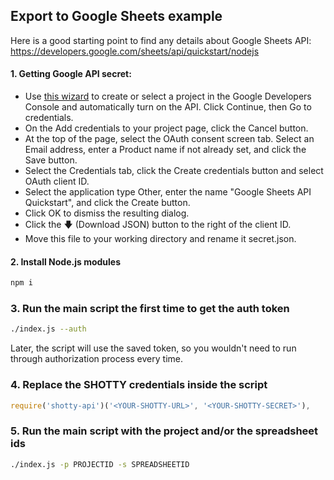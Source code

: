 ## Export to Google Sheets example

Here is a good starting point to find any details about Google Sheets API: https://developers.google.com/sheets/api/quickstart/nodejs

#### 1. Getting Google API secret:
- Use [this wizard](https://console.developers.google.com/start/api?id=sheets.googleapis.com) to create or select a project in the Google Developers Console and automatically turn on the API. Click Continue, then Go to credentials.
- On the Add credentials to your project page, click the Cancel button.
- At the top of the page, select the OAuth consent screen tab. Select an Email address, enter a Product name if not already set, and click the Save button.
- Select the Credentials tab, click the Create credentials button and select OAuth client ID.
- Select the application type Other, enter the name "Google Sheets API Quickstart", and click the Create button.
- Click OK to dismiss the resulting dialog.
- Click the 🡇 (Download JSON) button to the right of the client ID.
- Move this file to your working directory and rename it secret.json.

#### 2. Install Node.js modules
```sh
npm i 
```

### 3. Run the main script the first time to get the auth token

```sh
./index.js --auth
```

Later, the script will use the saved token, so you wouldn't need to run through authorization process every time.


### 4. Replace the SHOTTY credentials inside the script

```js
require('shotty-api')('<YOUR-SHOTTY-URL>', '<YOUR-SHOTTY-SECRET>'),
```

### 5. Run the main script with the project and/or the spreadsheet ids

```sh
./index.js -p PROJECTID -s SPREADSHEETID
```

